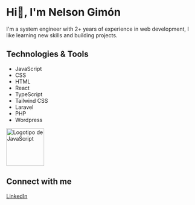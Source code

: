 # Hi👋, I'm Nelson Gimón

I'm a system engineer with 2+ years of experience in web development, I like learning new skills and building projects.


## Technologies & Tools

- JavaScript
- CSS
- HTML
- React
- TypeScript
- Tailwind CSS
- Laravel
- PHP
- Wordpress

<img src="https://upload.wikimedia.org/wikipedia/commons/6/6a/JavaScript-logo.png" alt="Logotipo de JavaScript" width="100">

## Connect with me

[LinkedIn](https://www.linkedin.com/in/nelson-gimon/)

